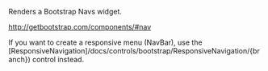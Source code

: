 Renders a Bootstrap Navs widget.

<http://getbootstrap.com/components/#nav>

If you want to create a responsive menu (NavBar), use the [ResponsiveNavigation]/docs/controls/bootstrap/ResponsiveNavigation/{branch}) control instead.
